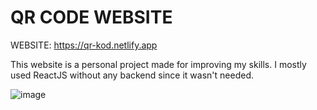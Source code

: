 # QR CODE WEBSITE

WEBSITE: https://qr-kod.netlify.app

This website is a personal project made for improving my skills. I mostly used ReactJS without any backend since it wasn't needed.

![image](https://user-images.githubusercontent.com/79804244/142759042-d398d34f-e9b3-4686-ad2e-be5a6aa2475a.png)
